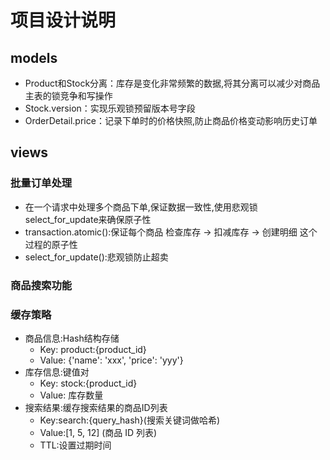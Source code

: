 # 项目设计说明
## models
- Product和Stock分离：库存是变化非常频繁的数据,将其分离可以减少对商品主表的锁竞争和写操作
- Stock.version：实现乐观锁预留版本号字段
- OrderDetail.price：记录下单时的价格快照,防止商品价格变动影响历史订单
## views
### 批量订单处理
- 在一个请求中处理多个商品下单,保证数据一致性,使用悲观锁select_for_update来确保原子性
- transaction.atomic():保证每个商品 检查库存 -> 扣减库存 -> 创建明细 这个过程的原子性
- select_for_update():悲观锁防止超卖
### 商品搜索功能
### 缓存策略
- 商品信息:Hash结构存储
  - Key: product:{product_id}
  - Value: {'name': 'xxx', 'price': 'yyy'}
- 库存信息:键值对
  - Key: stock:{product_id}
  - Value: 库存数量
- 搜索结果:缓存搜索结果的商品ID列表
  - Key:search:{query_hash}(搜索关键词做哈希)
  - Value:[1, 5, 12] (商品 ID 列表)
  - TTL:设置过期时间